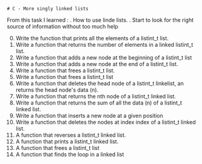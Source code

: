 	# C - More singly linked lists


From this task I learned :
	. How to use linde lists.
	. Start to look for the right source of information without too much
	help

0. Write the function that prints all the elements of a listint_t list.
1. Write a function that returns the number of elements in a linked listint_t
	list.
2. Write a function that adds a new node at the beginning of a listint_t list
3. Write a function that adds a new node at the end of a listint_t list.
4. Write a function that frees a listint_t list.
5. Write a function that frees a listint_t list
6. Write a function that deletes the head node of a listint_t linkelist, an
	returns the head node's data (n).
7. Write a function that returns the nth node of a listint_t linked list.
8. Write a function that returns the sum of all the data (n) of a listint_t linked list.
9. Write a function that inserts a new node at a given position
10. Write a function that deletes the nodes at index index of a listint_t linked	list.
11. A function that reverses a listint_t linked list.
12. A function that prints a listint_t linked list.
13. A function that frees a listint_t list
14. A function that finds the loop in a linked list
